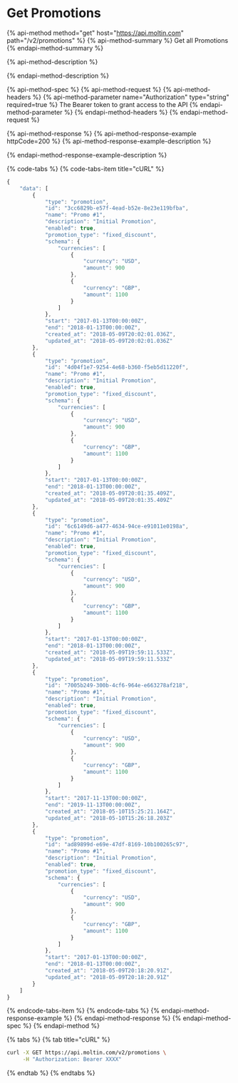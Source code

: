 # Get Promotions

{% api-method method="get" host="https://api.moltin.com" path="/v2/promotions" %}
{% api-method-summary %}
Get all Promotions
{% endapi-method-summary %}

{% api-method-description %}

{% endapi-method-description %}

{% api-method-spec %}
{% api-method-request %}
{% api-method-headers %}
{% api-method-parameter name="Authorization" type="string" required=true %}
The Bearer token to grant access to the API
{% endapi-method-parameter %}
{% endapi-method-headers %}
{% endapi-method-request %}

{% api-method-response %}
{% api-method-response-example httpCode=200 %}
{% api-method-response-example-description %}

{% endapi-method-response-example-description %}

{% code-tabs %}
{% code-tabs-item title="cURL" %}
```javascript
{
    "data": [
        {
            "type": "promotion",
            "id": "3cc6829b-e57f-4ead-b52e-8e23e119bfba",
            "name": "Promo #1",
            "description": "Initial Promotion",
            "enabled": true,
            "promotion_type": "fixed_discount",
            "schema": {
                "currencies": [
                    {
                        "currency": "USD",
                        "amount": 900
                    },
                    {
                        "currency": "GBP",
                        "amount": 1100
                    }
                ]
            },
            "start": "2017-01-13T00:00:00Z",
            "end": "2018-01-13T00:00:00Z",
            "created_at": "2018-05-09T20:02:01.036Z",
            "updated_at": "2018-05-09T20:02:01.036Z"
        },
        {
            "type": "promotion",
            "id": "4d04f1e7-9254-4e68-b360-f5eb5d11220f",
            "name": "Promo #1",
            "description": "Initial Promotion",
            "enabled": true,
            "promotion_type": "fixed_discount",
            "schema": {
                "currencies": [
                    {
                        "currency": "USD",
                        "amount": 900
                    },
                    {
                        "currency": "GBP",
                        "amount": 1100
                    }
                ]
            },
            "start": "2017-01-13T00:00:00Z",
            "end": "2018-01-13T00:00:00Z",
            "created_at": "2018-05-09T20:01:35.409Z",
            "updated_at": "2018-05-09T20:01:35.409Z"
        },
        {
            "type": "promotion",
            "id": "6c6149d6-a477-4634-94ce-e91011e0198a",
            "name": "Promo #1",
            "description": "Initial Promotion",
            "enabled": true,
            "promotion_type": "fixed_discount",
            "schema": {
                "currencies": [
                    {
                        "currency": "USD",
                        "amount": 900
                    },
                    {
                        "currency": "GBP",
                        "amount": 1100
                    }
                ]
            },
            "start": "2017-01-13T00:00:00Z",
            "end": "2018-01-13T00:00:00Z",
            "created_at": "2018-05-09T19:59:11.533Z",
            "updated_at": "2018-05-09T19:59:11.533Z"
        },
        {
            "type": "promotion",
            "id": "7005b249-300b-4cf6-964e-e663278af218",
            "name": "Promo #1",
            "description": "Initial Promotion",
            "enabled": true,
            "promotion_type": "fixed_discount",
            "schema": {
                "currencies": [
                    {
                        "currency": "USD",
                        "amount": 900
                    },
                    {
                        "currency": "GBP",
                        "amount": 1100
                    }
                ]
            },
            "start": "2017-11-13T00:00:00Z",
            "end": "2019-11-13T00:00:00Z",
            "created_at": "2018-05-10T15:25:21.164Z",
            "updated_at": "2018-05-10T15:26:18.203Z"
        },
        {
            "type": "promotion",
            "id": "ad89899d-e69e-47df-8169-10b100265c97",
            "name": "Promo #1",
            "description": "Initial Promotion",
            "enabled": true,
            "promotion_type": "fixed_discount",
            "schema": {
                "currencies": [
                    {
                        "currency": "USD",
                        "amount": 900
                    },
                    {
                        "currency": "GBP",
                        "amount": 1100
                    }
                ]
            },
            "start": "2017-01-13T00:00:00Z",
            "end": "2018-01-13T00:00:00Z",
            "created_at": "2018-05-09T20:18:20.91Z",
            "updated_at": "2018-05-09T20:18:20.91Z"
        }
    ]
}
```
{% endcode-tabs-item %}
{% endcode-tabs %}
{% endapi-method-response-example %}
{% endapi-method-response %}
{% endapi-method-spec %}
{% endapi-method %}

{% tabs %}
{% tab title="cURL" %}
```bash
curl -X GET https://api.moltin.com/v2/promotions \
     -H "Authorization: Bearer XXXX"
```
{% endtab %}
{% endtabs %}

